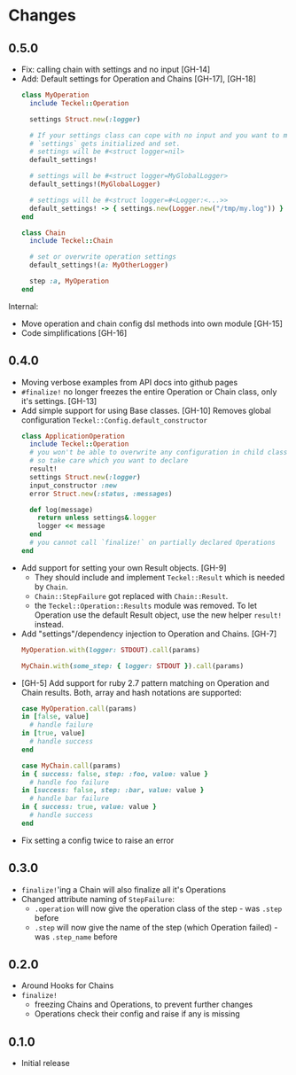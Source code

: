 # Changes

## 0.5.0

- Fix: calling chain with settings and no input [GH-14]
- Add: Default settings for Operation and Chains [GH-17], [GH-18]
  ```ruby
  class MyOperation
    include Teckel::Operation

    settings Struct.new(:logger) 

    # If your settings class can cope with no input and you want to make sure
    # `settings` gets initialized and set.
    # settings will be #<struct logger=nil>
    default_settings!

    # settings will be #<struct logger=MyGlobalLogger>
    default_settings!(MyGlobalLogger)

    # settings will be #<struct logger=#<Logger:<...>>
    default_settings! -> { settings.new(Logger.new("/tmp/my.log")) }
  end

  class Chain
    include Teckel::Chain

    # set or overwrite operation settings
    default_settings!(a: MyOtherLogger)

    step :a, MyOperation
  end
  ```

Internal:
- Move operation and chain config dsl methods into own module [GH-15]
- Code simplifications [GH-16]

## 0.4.0

- Moving verbose examples from API docs into github pages
- `#finalize!` no longer freezes the entire Operation or Chain class, only it's settings. [GH-13]
- Add simple support for using Base classes. [GH-10]
  Removes global configuration `Teckel::Config.default_constructor`
  ```ruby
  class ApplicationOperation
    include Teckel::Operation
    # you won't be able to overwrite any configuration in child classes,
    # so take care which you want to declare
    result!
    settings Struct.new(:logger)
    input_constructor :new
    error Struct.new(:status, :messages)

    def log(message)
      return unless settings&.logger
      logger << message
    end
    # you cannot call `finalize!` on partially declared Operations
  end
  ```
- Add support for setting your own Result objects. [GH-9]
  - They should include and implement `Teckel::Result` which is needed by `Chain`.
  - `Chain::StepFailure` got replaced with `Chain::Result`.
  - the `Teckel::Operation::Results` module was removed. To let Operation use the default Result object, use the new helper `result!` instead.
- Add "settings"/dependency injection to Operation and Chains. [GH-7]
  ```ruby
  MyOperation.with(logger: STDOUT).call(params)

  MyChain.with(some_step: { logger: STDOUT }).call(params)
  ```
- [GH-5] Add support for ruby 2.7 pattern matching on Operation and Chain results. Both, array and hash notations are supported:
  ```ruby
  case MyOperation.call(params)
  in [false, value]
    # handle failure
  in [true, value]
    # handle success
  end

  case MyChain.call(params)
  in { success: false, step: :foo, value: value } 
    # handle foo failure
  in [success: false, step: :bar, value: value }
    # handle bar failure
  in { success: true, value: value }
    # handle success
  end
  ```
- Fix setting a config twice to raise an error

## 0.3.0

- `finalize!`'ing a Chain will also finalize all it's Operations
- Changed attribute naming of `StepFailure`:
    + `.operation` will now give the operation class of the step - was `.step` before
    + `.step` will now give the name of the step (which Operation failed) - was `.step_name` before

## 0.2.0

- Around Hooks for Chains
- `finalize!` 
  - freezing Chains and Operations, to prevent further changes
  - Operations check their config and raise if any is missing

## 0.1.0

- Initial release
